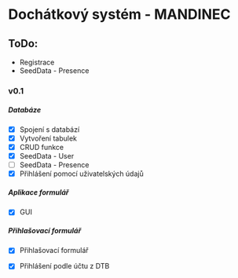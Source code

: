 # Dochátkový systém - MANDINEC

## ToDo:

- Registrace
- SeedData - Presence

### v0.1

##### Databáze
- [x] Spojení s databází
- [x] Vytvoření tabulek
- [x] CRUD funkce
- [x] SeedData - User
- [ ] SeedData - Presence
- [x] Přihlášení pomocí uživatelských údajů

##### Aplikace formulář

- [x] GUI

##### Přihlašovací formulář

- [x] Přihlašovací formulář
- [x] Přihlášení podle účtu z DTB

